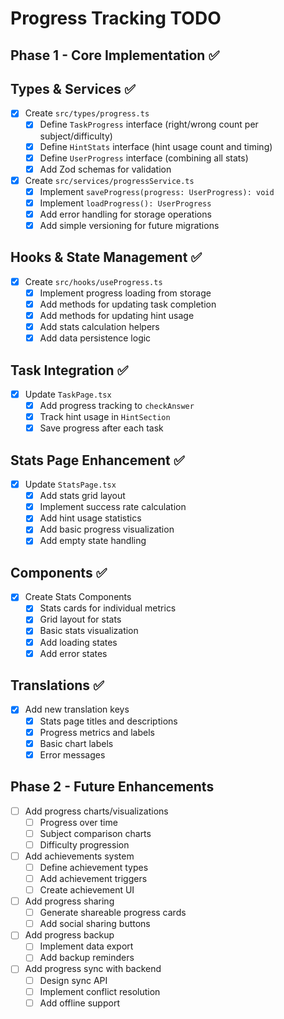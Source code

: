 # Progress Tracking TODO

## Phase 1 - Core Implementation ✅

## Types & Services ✅
- [x] Create `src/types/progress.ts`
  - [x] Define `TaskProgress` interface (right/wrong count per subject/difficulty)
  - [x] Define `HintStats` interface (hint usage count and timing)
  - [x] Define `UserProgress` interface (combining all stats)
  - [x] Add Zod schemas for validation

- [x] Create `src/services/progressService.ts`
  - [x] Implement `saveProgress(progress: UserProgress): void`
  - [x] Implement `loadProgress(): UserProgress`
  - [x] Add error handling for storage operations
  - [x] Add simple versioning for future migrations

## Hooks & State Management ✅
- [x] Create `src/hooks/useProgress.ts`
  - [x] Implement progress loading from storage
  - [x] Add methods for updating task completion
  - [x] Add methods for updating hint usage
  - [x] Add stats calculation helpers
  - [x] Add data persistence logic

## Task Integration ✅
- [x] Update `TaskPage.tsx`
  - [x] Add progress tracking to `checkAnswer`
  - [x] Track hint usage in `HintSection`
  - [x] Save progress after each task

## Stats Page Enhancement ✅
- [x] Update `StatsPage.tsx`
  - [x] Add stats grid layout
  - [x] Implement success rate calculation
  - [x] Add hint usage statistics
  - [x] Add basic progress visualization
  - [x] Add empty state handling

## Components ✅
- [x] Create Stats Components
  - [x] Stats cards for individual metrics
  - [x] Grid layout for stats
  - [x] Basic stats visualization
  - [x] Add loading states
  - [x] Add error states

## Translations ✅
- [x] Add new translation keys
  - [x] Stats page titles and descriptions
  - [x] Progress metrics and labels
  - [x] Basic chart labels
  - [x] Error messages

## Phase 2 - Future Enhancements
- [ ] Add progress charts/visualizations
  - [ ] Progress over time
  - [ ] Subject comparison charts
  - [ ] Difficulty progression
- [ ] Add achievements system
  - [ ] Define achievement types
  - [ ] Add achievement triggers
  - [ ] Create achievement UI
- [ ] Add progress sharing
  - [ ] Generate shareable progress cards
  - [ ] Add social sharing buttons
- [ ] Add progress backup
  - [ ] Implement data export
  - [ ] Add backup reminders
- [ ] Add progress sync with backend
  - [ ] Design sync API
  - [ ] Implement conflict resolution
  - [ ] Add offline support 